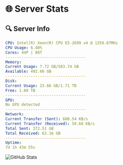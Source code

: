 # 🌐 Server Stats
## 🔍 Server Info
```yaml
CPU: Intel(R) Xeon(R) CPU E5-2699 v4 @ 1359.07MHz
CPU Usage: 6.40%
Cores: 44P | 88T
-----------------------------------
Memory:
Current Usage: 7.72 GB/503.74 GB
Available: 492.66 GB
-----------------------------------
Disk:
Current Usage: 23.66 GB/1.71 TB
Free: 1.60 TB
-----------------------------------
GPU:
No GPU detected
-----------------------------------
Network:
Current Transfer (Sent): 680.54 KB/s
Current Transfer (Received): 59.68 KB/s
Total Sent: 372.51 GB
Total Received: 62.16 GB
-----------------------------------
Uptime:
7d 1h 43m 55s
```
![GitHub Stats](https://img.shields.io/badge/Updated-2025-04-26_18:52:43-blue)